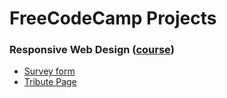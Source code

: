 # FreeCodeCamp Projects
### Responsive Web Design ([course](https://www.freecodecamp.org/learn/2022/responsive-web-design/))
* [Survey form](https://codepen.io/iamdennshi/pen/XWYQPWV)
* [Tribute Page](https://codepen.io/iamdennshi/pen/QWBdpWZ)
